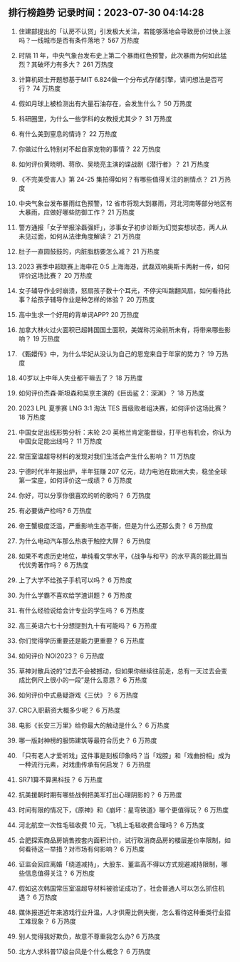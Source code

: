 
## 排行榜趋势 记录时间：2023-07-30 04:14:28
  
  1. 住建部提出的「认房不认贷」引发极大关注，若能够落地会导致房价过快上涨吗？一线城市是否有条件落地？ 567 万热度
    
  2. 时隔 11 年，中央气象台发布史上第二个暴雨红色预警，此次暴雨为何如此猛烈？其破坏力有多大？ 261 万热度
    
  3. 计算机硕士开题想基于MIT 6.824做一个分布式存储引擎，请问想法是否可行？ 74 万热度
    
  4. 假如月球上被检测出有大量石油存在，会发生什么？ 50 万热度
    
  5. 科研圈里，为什么一些学科的女教授尤其少？ 31 万热度
    
  6. 有什么美到窒息的情诗？ 22 万热度
    
  7. 你做过什么特别对不起自家宠物的事情？ 22 万热度
    
  8. 如何评价黄晓明、蒋欣、吴晓亮主演的谍战剧《潜行者》？ 21 万热度
    
  9. 《不完美受害人》第 24-25 集拍得如何？有哪些值得关注的剧情点？ 21 万热度
    
  10. 中央气象台发布暴雨红色预警，12 省市将现大到暴雨，河北河南等部分地区有大暴雨，应做好哪些防御工作？ 21 万热度
    
  11. 警方通报「女子举报涂磊强奸」，涉事女子初步诊断为幻觉妄想状态，两人从未见过面，如何从法律角度解读？ 21 万热度
    
  12. 肚子一直圆鼓鼓的，内脏脂肪要怎么减？ 21 万热度
    
  13. 2023 赛季中超联赛上海申花 0:5 上海海港，武磊双响奥斯卡两射一传，如何评价这场比赛？ 20 万热度
    
  14. 女子辅导作业时崩溃，怒扇孩子数十个耳光，不停尖叫踹翻风扇，如何看待此事？给孩子辅导作业是种怎样的体验？ 20 万热度
    
  15. 高中生求一个好用的背单词APP? 20 万热度
    
  16. 加拿大林火过火面积已超韩国国土面积，美媒称污染前所未有，将带来哪些影响？ 19 万热度
    
  17. 《甄嬛传》中，为什么华妃从没认为自己的恩宠来自于年家的势力？ 19 万热度
    
  18. 40岁以上中年人失业都干嘛去了？ 18 万热度
    
  19. 如何评价杰森·斯坦森和吴京主演的《巨齿鲨 2：深渊》？ 18 万热度
    
  20. 2023 LPL 夏季赛 LNG 3:1 淘汰 TES 晋级败者组决赛，如何评价这场比赛？ 18 万热度
    
  21. 中国女足出线形势分析：末轮 2:0 英格兰肯定能晋级，打平也有机会，你认为中国女足能出线吗？ 11 万热度
    
  22. 常压室温超导材料的发现对我们生活会产生什么影响？ 11 万热度
    
  23. 宁德时代半年报出炉，半年狂赚 207 亿元，动力电池在欧洲大卖，稳坐全球第一宝座，如何评价这一成绩？ 6 万热度
    
  24. 你好，可以分享你很喜欢的听的歌吗？ 6 万热度
    
  25. 有必要做产检吗? 6 万热度
    
  26. 帝王蟹极度泛滥，严重影响生态平衡，但是为什么还那么贵？ 6 万热度
    
  27. 为什么电动汽车那么热衷于触控大屏？ 6 万热度
    
  28. 如果不考虑历史地位，单纯看文学水平，《战争与和平》的水平真的能比肩当代优秀著作吗？ 6 万热度
    
  29. 上了大学不给孩子手机可以吗？ 6 万热度
    
  30. 为什么学霸不喜欢给学渣讲题？ 6 万热度
    
  31. 有什么经验说给会计专业的学生吗？ 6 万热度
    
  32. 高三英语六七十分想提到九十有可能吗？ 6 万热度
    
  33. 你们觉得学历重要还是能力更重要？ 6 万热度
    
  34. 如何评价 NOI2023？ 6 万热度
    
  35. 草神对散兵说的“过去不会被撼动，但如果你继续往前走，总有一天过去会变成比例尺上很小的一段”是什么意思？ 6 万热度
    
  36. 如何评价中式悬疑游戏《三伏》？ 6 万热度
    
  37. CRC入职薪资大概多少呢？ 6 万热度
    
  38. 电影《长安三万里》给你最大的触动是什么？ 6 万热度
    
  39. 哪一版封神榜的服饰建筑等最符合历史？ 6 万热度
    
  40. 「只有老人才爱听戏」这件事是刻板印象吗？当「戏腔」和「戏曲扮相」成为一种流行元素，对戏曲传承有何启发？ 6 万热度
    
  41. SR71算不算黑科技？ 6 万热度
    
  42. 抗美援朝时期有哪些战例把美军打出心理阴影的？ 6 万热度
    
  43. 时间有限的情况下，《原神》和《崩坏：星穹铁道》哪个更值得玩？ 6 万热度
    
  44. 河北航空一次性毛毯收费 10 元，飞机上毛毯收费合理吗？ 6 万热度
    
  45. 合肥探索商品房销售按套内面积计价，试行取消商品房的楼层差价率限制，如何看待这一举措？对市场有何影响？ 6 万热度
    
  46. 证监会回应离婚「绕道减持」，大股东、董监高不得以方式规避减持限制，哪些信息值得关注？ 6 万热度
    
  47. 假如这次韩国常压室温超导材料被验证成功了，社会普通人可以怎么抓住机遇？ 6 万热度
    
  48. 媒体报道近年来游戏行业升温，人才供需比例失衡，怎么看待这种垂类行业招工难现象？ 6 万热度
    
  49. 别人觉得我好欺负，故意不尊重我怎么办? 6 万热度
    
  50. 北方人求科普17级台风是个什么概念？ 6 万热度
    